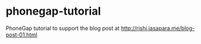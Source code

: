 phonegap-tutorial
=================

PhoneGap tutorial to support the blog post at http://rishi.jasapara.me/blog-post-01.html
